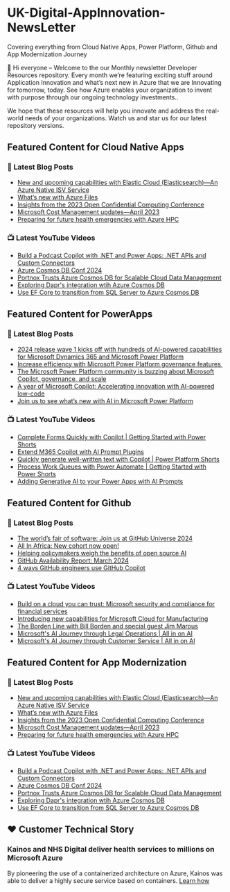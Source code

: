 # UK-Digital-AppInnovation-NewsLetter

Covering everything from Cloud Native Apps, Power Platform, Github and App Modernization Journey

👋 Hi everyone – Welcome to the our Monthly newsletter Developer Resources repository. Every month we’re featuring exciting stuff around Application Innovation and what’s next new in Azure that we are Innovating for tomorrow, today. See how Azure enables your organization to invent with purpose through our ongoing technology investments..


We hope that these resources will help you innovate and address the real-world needs of your organizations. Watch us and star us for our latest repository versions.

## Featured Content for Cloud Native Apps


### 📝 Latest Blog Posts

    
<!-- BLOGCNA:START -->
- [New and upcoming capabilities with Elastic Cloud (Elasticsearch)—An Azure Native ISV Service](https://azure.microsoft.com/blog/new-and-upcoming-capabilities-with-elastic-cloud-elasticsearch-an-azure-native-isv-service/)
- [What’s new with Azure Files](https://azure.microsoft.com/blog/what-s-new-with-azure-files/)
- [Insights from the 2023 Open Confidential Computing Conference](https://azure.microsoft.com/blog/insights-from-the-2023-open-confidential-computing-conference/)
- [Microsoft Cost Management updates—April 2023](https://azure.microsoft.com/blog/microsoft-cost-management-updates-april-2023/)
- [Preparing for future health emergencies with Azure HPC ](https://azure.microsoft.com/blog/preparing-for-future-health-emergencies-with-azure-hpc/)
<!-- BLOGCNA:END -->

### 📺 Latest YouTube Videos

 
<!-- YOUTUBECNA:START -->
- [Build a Podcast Copilot with .NET and Power Apps: .NET APIs and Custom Connectors](https://www.youtube.com/watch?v=nPMcJILg3NA)
- [Azure Cosmos DB Conf 2024](https://www.youtube.com/watch?v=D-nknTYX0-w)
- [Portnox Trusts Azure Cosmos DB for Scalable Cloud Data Management](https://www.youtube.com/watch?v=xPRFs47WCf8)
- [Exploring Dapr&#39;s integration wtih Azure Cosmos DB](https://www.youtube.com/watch?v=xoxAU1jppjw)
- [Use EF Core to transition from SQL Server to Azure Cosmos DB](https://www.youtube.com/watch?v=qVR3tMiK7xg)
<!-- YOUTUBECNA:END -->

##  Featured Content for PowerApps
### 📝 Latest Blog Posts
<!-- BLOGPOWER:START -->
- [2024 release wave 1 kicks off with hundreds of AI-powered capabilities for Microsoft Dynamics 365 and Microsoft Power Platform](https://cloudblogs.microsoft.com/dynamics365/bdm/2024/04/10/2024-release-wave-1-kicks-off-with-hundreds-of-ai-powered-capabilities-for-microsoft-dynamics-365-and-microsoft-power-platform/)
- [Increase efficiency with Microsoft Power Platform governance features ](https://www.microsoft.com/en-us/power-platform/blog/2024/04/04/increase-efficiency-with-microsoft-power-platform-governance-features/)
- [The Microsoft Power Platform community is buzzing about Microsoft Copilot, governance, and scale](https://www.microsoft.com/en-us/power-platform/blog/2024/03/28/the-microsoft-power-platform-community-is-buzzing-about-microsoft-copilot-governance-and-scale/)
- [A year of Microsoft Copilot: Accelerating innovation with AI-powered low-code](https://www.microsoft.com/en-us/power-platform/blog/2024/03/26/a-year-of-microsoft-copilot-accelerating-innovation-with-ai-powered-low-code/)
- [Join us to see what’s new with AI in Microsoft Power Platform](https://www.microsoft.com/en-us/power-platform/blog/2024/03/25/join-us-to-see-whats-new-with-ai-in-microsoft-power-platform/)
<!-- BLOGPOWER:END -->
 ### 📺 Latest YouTube Videos
    
<!-- YOUTUBEPOWER:START -->
- [Complete Forms Quickly with Copilot | Getting Started with Power Shorts](https://www.youtube.com/watch?v=Jwlaue-Skzk)
- [Extend M365 Copilot with AI Prompt Plugins](https://www.youtube.com/watch?v=4QnKzY1uO9M)
- [Quickly generate well-written text with Copilot | Power Platform Shorts](https://www.youtube.com/watch?v=XY1sWTi4nl8)
- [Process Work Queues with Power Automate | Getting Started with Power Shorts](https://www.youtube.com/watch?v=qi8isiV_dHs)
- [Adding Generative AI to your Power Apps with AI Prompts](https://www.youtube.com/watch?v=l8tv4SwDhuE)
<!-- YOUTUBEPOWER:END -->

##  Featured Content for Github
### 📝 Latest Blog Posts
<!-- BLOGGITHUB:START -->
- [The world&#8217;s fair of software: Join us at GitHub Universe 2024](https://github.blog/2024-04-16-the-worlds-fair-of-software-join-us-at-github-universe-2024/)
- [All In Africa: New cohort now open!](https://github.blog/2024-04-11-all-in-africa-new-cohort-now-open/)
- [Helping policymakers weigh the benefits of open source AI](https://github.blog/2024-04-10-helping-policymakers-weigh-the-benefits-of-open-source-ai/)
- [GitHub Availability Report: March 2024](https://github.blog/2024-04-10-github-availability-report-march-2024/)
- [4 ways GitHub engineers use GitHub Copilot](https://github.blog/2024-04-09-4-ways-github-engineers-use-github-copilot/)
<!-- BLOGGITHUB:END -->
### 📺 Latest YouTube Videos
<!-- YOUTUBEGITHUB:START -->
- [Build on a cloud you can trust: Microsoft security and compliance for financial services](https://www.youtube.com/watch?v=vdfhxuWOSlQ)
- [Introducing new capabilities for Microsoft Cloud for Manufacturing](https://www.youtube.com/watch?v=dHdOQB--wHo)
- [The Borden Line with Bill Borden and special guest Jim Marous](https://www.youtube.com/watch?v=eWCju1ZthQ8)
- [Microsoft&#39;s AI Journey through Legal Operations | All in on AI](https://www.youtube.com/watch?v=8TAPGUYEgns)
- [Microsoft&#39;s AI Journey through Customer Service | All in on AI](https://www.youtube.com/watch?v=AWDm6kAxjDA)
<!-- YOUTUBEGITHUB:END -->
##  Featured Content for App Modernization
### 📝 Latest Blog Posts
<!-- BLOGAPPMOD:START -->
- [New and upcoming capabilities with Elastic Cloud (Elasticsearch)—An Azure Native ISV Service](https://azure.microsoft.com/blog/new-and-upcoming-capabilities-with-elastic-cloud-elasticsearch-an-azure-native-isv-service/)
- [What’s new with Azure Files](https://azure.microsoft.com/blog/what-s-new-with-azure-files/)
- [Insights from the 2023 Open Confidential Computing Conference](https://azure.microsoft.com/blog/insights-from-the-2023-open-confidential-computing-conference/)
- [Microsoft Cost Management updates—April 2023](https://azure.microsoft.com/blog/microsoft-cost-management-updates-april-2023/)
- [Preparing for future health emergencies with Azure HPC ](https://azure.microsoft.com/blog/preparing-for-future-health-emergencies-with-azure-hpc/)
<!-- BLOGAPPMOD:END -->
### 📺 Latest YouTube Videos
<!-- YOUTUBEAPPMOD:START -->
- [Build a Podcast Copilot with .NET and Power Apps: .NET APIs and Custom Connectors](https://www.youtube.com/watch?v=nPMcJILg3NA)
- [Azure Cosmos DB Conf 2024](https://www.youtube.com/watch?v=D-nknTYX0-w)
- [Portnox Trusts Azure Cosmos DB for Scalable Cloud Data Management](https://www.youtube.com/watch?v=xPRFs47WCf8)
- [Exploring Dapr&#39;s integration wtih Azure Cosmos DB](https://www.youtube.com/watch?v=xoxAU1jppjw)
- [Use EF Core to transition from SQL Server to Azure Cosmos DB](https://www.youtube.com/watch?v=qVR3tMiK7xg)
<!-- YOUTUBEAPPMOD:END -->


## ♥️ Customer Technical Story 

### Kainos and NHS Digital deliver health services to millions on Microsoft Azure

By pioneering the use of a containerized architecture on Azure, Kainos was able to deliver a highly secure service based on containers. [Learn how](https://customers.microsoft.com/en-us/story/1368348549535774520-kainos-and-nhs-digital-deliver-health-services-to-millions-on-microsoft-azure)

